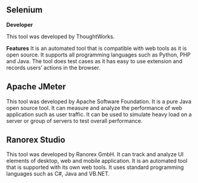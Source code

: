 ## Selenium
**Developer**

This tool was developed by ThoughtWorks.

**Features**
It is an automated tool that is compatible with web tools as it is open source.
It supports all programming languages such as Python, PHP and Java.
The tool does test cases as it has easy to use extension and records users’ actions in the browser.
## Apache JMeter
This tool was developed by Apache Software Foundation.
It is a pure Java open source tool.
It can measure and analyze the performance of web application such as user traffic.
It can be used to simulate heavy load on a server or group of servers to test overall performance.
## Ranorex Studio
This tool was developed by Ranorex GmbH.
It can track and analyze UI elements of desktop, web and mobile application.
It is an automated tool that is supported with its own web tools.
It uses standard programming languages such as C#, Java and VB.NET.
